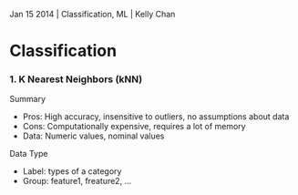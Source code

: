 Jan 15 2014 | Classification, ML | Kelly Chan
# Classification


### 1. K Nearest Neighbors (kNN)
Summary
- Pros: High accuracy, insensitive to outliers, no assumptions about data
- Cons: Computationally expensive, requires a lot of memory
- Data: Numeric values, nominal values


Data Type
- Label: types of a category
- Group: feature1, freature2, ...
